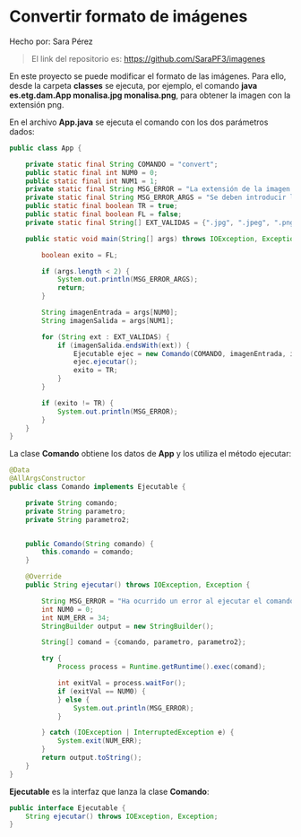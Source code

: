 # Convertir formato de imágenes

Hecho por: Sara Pérez

> El link del repositorio es: <https://github.com/SaraPF3/imagenes>

En este proyecto se puede modificar el formato de las imágenes. Para ello, desde la carpeta **classes** se ejecuta, por ejemplo, el comando **java es.etg.dam.App monalisa.jpg monalisa.png**, para obtener la imagen con la extensión png.

En el archivo **App.java** se ejecuta el comando con los dos parámetros dados:

```java
public class App {

    private static final String COMANDO = "convert";
    public static final int NUM0 = 0;
    public static final int NUM1 = 1;
    private static final String MSG_ERROR = "La extensión de la imagen no es correcta";
    private static final String MSG_ERROR_ARGS = "Se deben introducir los dos valores correctamente";
    public static final boolean TR = true;
    public static final boolean FL = false;
    private static final String[] EXT_VALIDAS = {".jpg", ".jpeg", ".png", ".gif", ".tiff", ".webp"};

    public static void main(String[] args) throws IOException, Exception {

        boolean exito = FL;

        if (args.length < 2) {
            System.out.println(MSG_ERROR_ARGS);
            return;
        }

        String imagenEntrada = args[NUM0];
        String imagenSalida = args[NUM1];

        for (String ext : EXT_VALIDAS) {
            if (imagenSalida.endsWith(ext)) {
                Ejecutable ejec = new Comando(COMANDO, imagenEntrada, imagenSalida);
                ejec.ejecutar();
                exito = TR;
            }
        }

        if (exito != TR) {
            System.out.println(MSG_ERROR);
        }
    }
}
```

La clase **Comando** obtiene los datos de **App** y los utiliza el método ejecutar:

```java
@Data
@AllArgsConstructor
public class Comando implements Ejecutable {

    private String comando;
    private String parametro;
    private String parametro2;


    public Comando(String comando) {
        this.comando = comando;
    }

    @Override
    public String ejecutar() throws IOException, Exception {

        String MSG_ERROR = "Ha ocurrido un error al ejecutar el comando.";
        int NUM0 = 0;
        int NUM_ERR = 34;
        StringBuilder output = new StringBuilder();

        String[] comand = {comando, parametro, parametro2};

        try {
            Process process = Runtime.getRuntime().exec(comand);

            int exitVal = process.waitFor();
            if (exitVal == NUM0) {
            } else {
                System.out.println(MSG_ERROR);
            }

        } catch (IOException | InterruptedException e) {
            System.exit(NUM_ERR);
        }
        return output.toString();
    }
}
```

**Ejecutable** es la interfaz que lanza la clase **Comando**:

```java
public interface Ejecutable {
    String ejecutar() throws IOException, Exception;
}
```
